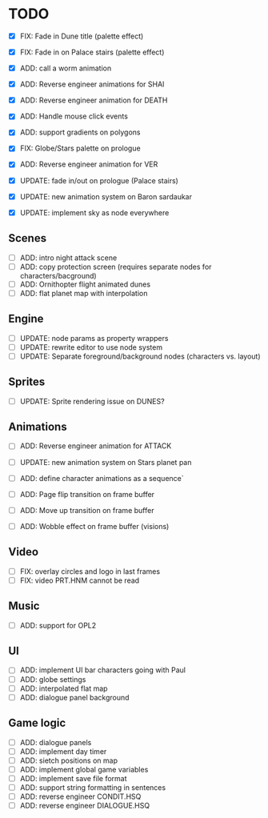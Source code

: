 # TODO

- [X] FIX: Fade in Dune title (palette effect)
- [X] FIX: Fade in on Palace stairs (palette effect)
- [X] ADD: call a worm animation
- [X] ADD: Reverse engineer animations for SHAI
- [X] ADD: Reverse engineer animation for DEATH
- [X] ADD: Handle mouse click events
- [X] ADD: support gradients on polygons

- [X] FIX: Globe/Stars palette on prologue
- [X] ADD: Reverse engineer animation for VER
- [X] UPDATE: fade in/out on prologue (Palace stairs)
- [X] UPDATE: new animation system on Baron sardaukar
- [X] UPDATE: implement sky as node everywhere

## Scenes

- [ ] ADD: intro night attack scene
- [ ] ADD: copy protection screen (requires separate nodes for characters/bacground)
- [ ] ADD: Ornithopter flight animated dunes
- [ ] ADD: flat planet map with interpolation

## Engine

- [ ] UPDATE: node params as property wrappers
- [ ] UPDATE: rewrite editor to use node system
- [ ] UPDATE: Separate foreground/background nodes (characters vs. layout)

## Sprites

- [ ] UPDATE: Sprite rendering issue on DUNES?

## Animations

- [ ] ADD: Reverse engineer animation for ATTACK

- [ ] UPDATE: new animation system on Stars planet pan
- [ ] ADD: define character animations as a sequence`

- [ ] ADD: Page flip transition on frame buffer
- [ ] ADD: Move up transition on frame buffer
- [ ] ADD: Wobble effect on frame buffer (visions)

## Video

- [ ] FIX: overlay circles and logo in last frames
- [ ] FIX: video PRT.HNM cannot be read

## Music

- [ ] ADD: support for OPL2

## UI 

- [ ] ADD: implement UI bar characters going with Paul
- [ ] ADD: globe settings
- [ ] ADD: interpolated flat map
- [ ] ADD: dialogue panel background

## Game logic

- [ ] ADD: dialogue panels
- [ ] ADD: implement day timer 
- [ ] ADD: sietch positions on map
- [ ] ADD: implement global game variables
- [ ] ADD: implement save file format
- [ ] ADD: support string formatting in sentences
- [ ] ADD: reverse engineer CONDIT.HSQ
- [ ] ADD: reverse engineer DIALOGUE.HSQ
